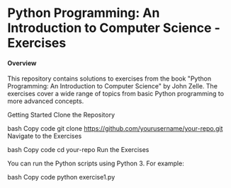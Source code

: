 # Python Programming: An Introduction to Computer Science - Exercises
#### Overview
This repository contains solutions to exercises from the book "Python Programming: An Introduction to Computer Science" by John Zelle. The exercises cover a wide range of topics from basic Python programming to more advanced concepts.

Getting Started
Clone the Repository

bash
Copy code
git clone https://github.com/yourusername/your-repo.git
Navigate to the Exercises

bash
Copy code
cd your-repo
Run the Exercises

You can run the Python scripts using Python 3. For example:

bash
Copy code
python exercise1.py
